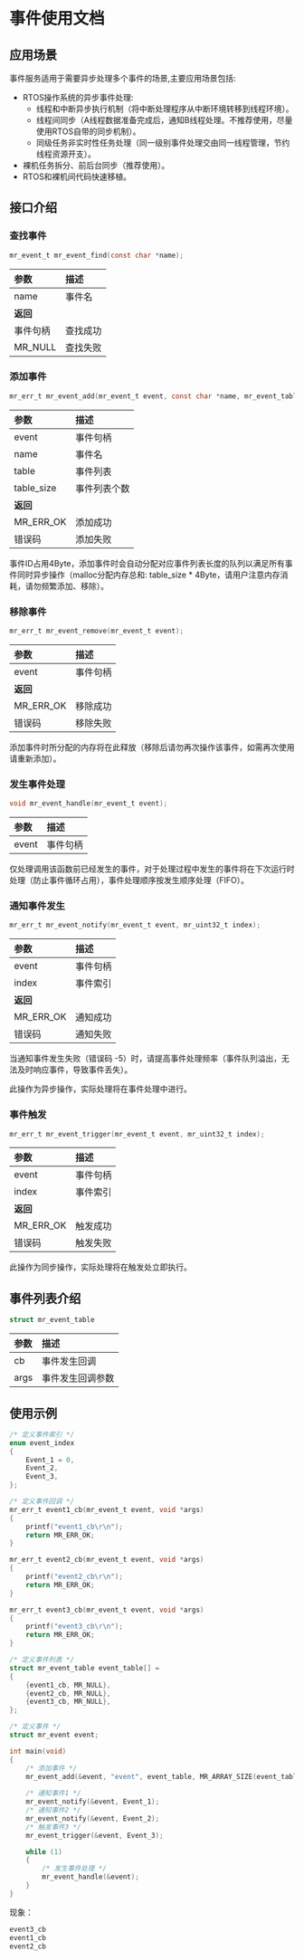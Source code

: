 # 事件使用文档

## 应用场景

事件服务适用于需要异步处理多个事件的场景,主要应用场景包括:

- RTOS操作系统的异步事件处理:
  - 线程和中断异步执行机制（将中断处理程序从中断环境转移到线程环境）。
  - 线程间同步（A线程数据准备完成后，通知B线程处理。不推荐使用，尽量使用RTOS自带的同步机制）。
  - 同级任务非实时性任务处理（同一级别事件处理交由同一线程管理，节约线程资源开支）。
- 裸机任务拆分、前后台同步（推荐使用）。
- RTOS和裸机间代码快速移植。

## 接口介绍

### 查找事件

```c
mr_event_t mr_event_find(const char *name);
```

| 参数      | 描述   |
|:--------|:-----|
| name    | 事件名  |
| **返回**  |      |
| 事件句柄    | 查找成功 |
| MR_NULL | 查找失败 |

### 添加事件

```c
mr_err_t mr_event_add(mr_event_t event, const char *name, mr_event_table_t table, mr_size_t table_size);
```

| 参数         | 描述     |
|:-----------|:-------|
| event      | 事件句柄   |
| name       | 事件名    |
| table      | 事件列表   |
| table_size | 事件列表个数 |
| **返回**     |        |
| MR_ERR_OK  | 添加成功   |
| 错误码        | 添加失败   |

事件ID占用4Byte，添加事件时会自动分配对应事件列表长度的队列以满足所有事件同时异步操作（malloc分配内存总和: table_size * 4Byte，请用户注意内存消耗，请勿频繁添加、移除）。

### 移除事件

```c
mr_err_t mr_event_remove(mr_event_t event);
```

| 参数        | 描述   |
|:----------|:-----|
| event     | 事件句柄 |
| **返回**    |      |
| MR_ERR_OK | 移除成功 |
| 错误码       | 移除失败 |

添加事件时所分配的内存将在此释放（移除后请勿再次操作该事件，如需再次使用请重新添加）。

### 发生事件处理

```c
void mr_event_handle(mr_event_t event);
```

| 参数     | 描述     |
|:-------|:-------|
| event  | 事件句柄   |

仅处理调用该函数前已经发生的事件，对于处理过程中发生的事件将在下次运行时处理（防止事件循环占用），事件处理顺序按发生顺序处理（FIFO）。

### 通知事件发生

```c
mr_err_t mr_event_notify(mr_event_t event, mr_uint32_t index);
```

| 参数        | 描述   |
|:----------|:-----|
| event     | 事件句柄 |
| index     | 事件索引 |
| **返回**    |      |
| MR_ERR_OK | 通知成功 |
| 错误码       | 通知失败 |

当通知事件发生失败（错误码 -5）时，请提高事件处理频率（事件队列溢出，无法及时响应事件，导致事件丢失）。

此操作为异步操作，实际处理将在事件处理中进行。

### 事件触发

```c
mr_err_t mr_event_trigger(mr_event_t event, mr_uint32_t index);
```

| 参数        | 描述   |
|:----------|:-----|
| event     | 事件句柄 |
| index     | 事件索引 |
| **返回**    |      |
| MR_ERR_OK | 触发成功 |
| 错误码       | 触发失败 |

此操作为同步操作，实际处理将在触发处立即执行。

## 事件列表介绍

```c
struct mr_event_table
```

| 参数       | 描述       |
|:---------|:---------|
| cb       | 事件发生回调   |
| args     | 事件发生回调参数 |

## 使用示例

```c
/* 定义事件索引 */
enum event_index
{
    Event_1 = 0,
    Event_2,
    Event_3,
};

/* 定义事件回调 */
mr_err_t event1_cb(mr_event_t event, void *args)
{
    printf("event1_cb\r\n");
    return MR_ERR_OK;
}

mr_err_t event2_cb(mr_event_t event, void *args)
{
    printf("event2_cb\r\n");
    return MR_ERR_OK;
}

mr_err_t event3_cb(mr_event_t event, void *args)
{
    printf("event3_cb\r\n");
    return MR_ERR_OK;
}

/* 定义事件列表 */
struct mr_event_table event_table[] =
{
    {event1_cb, MR_NULL},
    {event2_cb, MR_NULL},
    {event3_cb, MR_NULL},
};

/* 定义事件 */
struct mr_event event;

int main(void)
{
    /* 添加事件 */
    mr_event_add(&event, "event", event_table, MR_ARRAY_SIZE(event_table));
    
    /* 通知事件1 */
    mr_event_notify(&event, Event_1);
    /* 通知事件2 */
    mr_event_notify(&event, Event_2);
    /* 触发事件3 */
    mr_event_trigger(&event, Event_3);

    while (1)
    {
        /* 发生事件处理 */
        mr_event_handle(&event);
    }
}
```
现象：

```c
event3_cb
event1_cb
event2_cb
```
